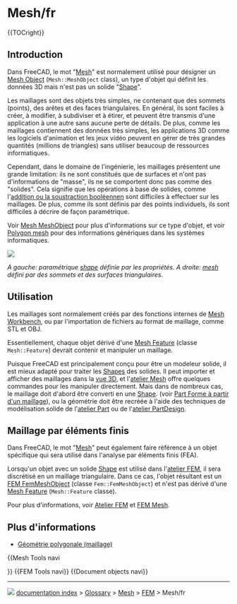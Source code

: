 # Mesh/fr
{{TOCright}}

## Introduction

Dans FreeCAD, le mot \"[Mesh](Mesh/fr.md)\" est normalement utilisé pour désigner un [Mesh Object](Mesh_MeshObject/fr.md) (`Mesh::MeshObject` class), un type d\'objet qui définit les données 3D mais n\'est pas un solide \"[Shape](Shape/fr.md)\".

Les maillages sont des objets très simples, ne contenant que des sommets (points), des arêtes et des faces triangulaires. En général, ils sont faciles à créer, à modifier, à subdiviser et à étirer, et peuvent être transmis d\'une application à une autre sans aucune perte de détails. De plus, comme les maillages contiennent des données très simples, les applications 3D comme les logiciels d\'animation et les jeux vidéo peuvent en gérer de très grandes quantités (millions de triangles) sans utiliser beaucoup de ressources informatiques.

Cependant, dans le domaine de l\'ingénierie, les maillages présentent une grande limitation: ils ne sont constitués que de surfaces et n\'ont pas d\'informations de \"masse\", ils ne se comportent donc pas comme des \"solides\". Cela signifie que les opérations à base de solides, comme l\'[addition ou la soustraction booléennen](Part_Boolean/fr.md) sont difficiles à effectuer sur les maillages. De plus, comme ils sont définis par des points individuels, ils sont difficiles à décrire de façon paramétrique.

Voir [Mesh MeshObject](Mesh_MeshObject/fr.md) pour plus d\'informations sur ce type d\'objet, et voir [Polygon mesh](https://en.wikipedia.org/wiki/Polygon_mesh) pour des informations génériques dans les systèmes informatiques.

![](images/Shape_and_mesh.svg )



*A gauche: paramétrique [shape](Shape/fr.md) définie par les propriétés. A droite: [mesh](Mesh/fr.md) défini par des sommets et des surfaces triangulaires.*

## Utilisation

Les maillages sont normalement créés par des fonctions internes de [Mesh Workbench](Mesh_Workbench/fr.md), ou par l\'importation de fichiers au format de maillage, comme STL et OBJ.

Essentiellement, chaque objet dérivé d\'une [Mesh Feature](Mesh_Feature/fr.md) (classe `Mesh::Feature`) devrait contenir et manipuler un maillage.

Puisque FreeCAD est principalement conçu pour être un modeleur solide, il est mieux adapté pour traiter les [Shapes](Shape/fr.md) des solides. Il peut importer et afficher des maillages dans la [vue 3D](3D_view/fr.md), et l\'[atelier Mesh](Mesh_Workbench/fr.md) offre quelques commandes pour les manipuler directement. Mais dans de nombreux cas, le maillage doit d\'abord être converti en une [Shape](Shape/fr.md). (voir [Part Forme à partir d\'un maillage](Part_ShapeFromMesh/fr.md)), ou la géométrie doit être recréée à l\'aide des techniques de modélisation solide de l\'[atelier Part](Part_Workbench/fr.md) ou de l\'[atelier PartDesign](PartDesign_Workbench/fr.md).

## Maillage par éléments finis 

Dans FreeCAD, le mot \"[Mesh](Mesh/fr.md)\" peut également faire référence à un objet spécifique qui sera utilisé dans l\'analyse par éléments finis (FEA).

Lorsqu\'un objet avec un solide [Shape](Shape/fr.md) est utilisé dans l\'[atelier FEM](FEM_Workbench/fr.md), il sera discrétisé en un maillage triangulaire. Dans ce cas, l\'objet résultant est un [FEM FemMeshObject](FEM_Mesh/fr.md) (classe `Fem::FemMeshObject`) et n\'est pas dérivé d\'une [Mesh Feature](Mesh_Feature/fr.md) (`Mesh::Feature` classe).

Pour plus d\'informations, voir [Atelier FEM](FEM_Workbench/fr.md) et [FEM Mesh](FEM_Mesh/fr.md).

## Plus d\'informations 

-   [Géométrie polygonale (maillage)](https://forum.freecadweb.org/viewtopic.php?f=8&t=47493)


{{Mesh Tools navi

}} {{FEM Tools navi}} {{Document objects navi}}



---
![](images/Button_right.svg) [documentation index](../README.md) > [Glossary](Category_Glossary.md) > [Mesh](Category_Mesh.md) > [FEM](Category_FEM.md) > Mesh/fr
